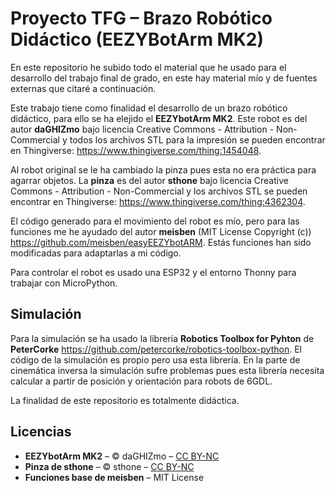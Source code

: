 # Proyecto TFG – Brazo Robótico Didáctico (EEZYBotArm MK2)
En este repositorio he subido todo el material que he usado para el desarrollo del trabajo final de grado, en este hay material mío y de fuentes externas que citaré a continuación.

Este trabajo tiene como finalidad el desarrollo de un brazo robótico didáctico, para ello se ha elejido el **EEZYbotArm MK2**. Este robot es del autor **daGHIZmo** bajo licencia Creative Commons - Attribution - Non-Commercial y todos los archivos STL para la impresión se pueden encontrar en Thingiverse: https://www.thingiverse.com/thing:1454048.

Al robot original se le ha cambiado la pinza pues esta no era práctica para agarrar objetos. La **pinza** es del autor **sthone** bajo licencia Creative Commons - Attribution - Non-Commercial y los archivos STL se pueden encontrar en Thingiverse: https://www.thingiverse.com/thing:4362304.

El código generado para el movimiento del robot es mío, pero para las funciones me he ayudado del autor **meisben** (MIT License Copyright (c)) https://github.com/meisben/easyEEZYbotARM. Estás funciones han sido modificadas para adaptarlas a mi código.

Para controlar el robot es usado una ESP32 y el entorno Thonny para trabajar con MicroPython.

## Simulación
Para la simulación se ha usado la librería **Robotics Toolbox for Pyhton** de **PeterCorke** https://github.com/petercorke/robotics-toolbox-python. El código de la simulación es propio pero usa esta librería.
En la parte de cinemática inversa la simulación sufre problemas pues esta librería necesita calcular a partir de posición y orientación para robots de 6GDL.


La finalidad de este repositorio es totalmente didáctica.

## Licencias
- **EEZYbotArm MK2** – © daGHIZmo – [CC BY-NC](https://creativecommons.org/licenses/by-nc/4.0/)  
- **Pinza de sthone** – © sthone – [CC BY-NC](https://creativecommons.org/licenses/by-nc/4.0/)  
- **Funciones base de meisben** – MIT License  
